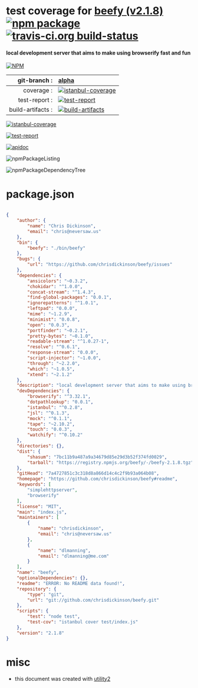 # test coverage for  [beefy (v2.1.8)](https://github.com/chrisdickinson/beefy#readme)  [![npm package](https://img.shields.io/npm/v/npmtest-beefy.svg?style=flat-square)](https://www.npmjs.org/package/npmtest-beefy) [![travis-ci.org build-status](https://api.travis-ci.org/npmtest/node-npmtest-beefy.svg)](https://travis-ci.org/npmtest/node-npmtest-beefy)
#### local development server that aims to make using browserify fast and fun

[![NPM](https://nodei.co/npm/beefy.png?downloads=true)](https://www.npmjs.com/package/beefy)

| git-branch : | [alpha](https://github.com/npmtest/node-npmtest-beefy/tree/alpha)|
|--:|:--|
| coverage : | [![istanbul-coverage](https://npmtest.github.io/node-npmtest-beefy/build/coverage.badge.svg)](https://npmtest.github.io/node-npmtest-beefy/build/coverage.html/index.html)|
| test-report : | [![test-report](https://npmtest.github.io/node-npmtest-beefy/build/test-report.badge.svg)](https://npmtest.github.io/node-npmtest-beefy/build/test-report.html)|
| build-artifacts : | [![build-artifacts](https://npmtest.github.io/node-npmtest-beefy/glyphicons_144_folder_open.png)](https://github.com/npmtest/node-npmtest-beefy/tree/gh-pages/build)|

[![istanbul-coverage](https://npmtest.github.io/node-npmtest-beefy/build/screenCapture.buildCustomOrg.browser.coverage.html.png)](https://npmtest.github.io/node-npmtest-beefy/build/coverage.html/index.html)

[![test-report](https://npmtest.github.io/node-npmtest-beefy/build/screenCapture.buildCustomOrg.browser.%252Fhome%252Ftravis%252Fbuild%252Fnpmtest%252Fnode-npmtest-beefy%252Ftmp%252Fbuild%252Ftest-report.html.png)](https://npmtest.github.io/node-npmtest-beefy/build/test-report.html)

[![apidoc](https://npmdoc.github.io/node-npmdoc-beefy/build/screenCapture.buildApidoc.browser.%252Fhome%252Ftravis%252Fbuild%252Fnpmdoc%252Fnode-npmdoc-beefy%252Ftmp%252Fbuild%252Fapidoc.html.png)](https://npmdoc.github.io/node-npmdoc-beefy/build/apidoc.html)

![npmPackageListing](https://npmtest.github.io/node-npmtest-beefy/build/screenCapture.npmPackageListing.svg)

![npmPackageDependencyTree](https://npmtest.github.io/node-npmtest-beefy/build/screenCapture.npmPackageDependencyTree.svg)



# package.json

```json

{
    "author": {
        "name": "Chris Dickinson",
        "email": "chris@neversaw.us"
    },
    "bin": {
        "beefy": "./bin/beefy"
    },
    "bugs": {
        "url": "https://github.com/chrisdickinson/beefy/issues"
    },
    "dependencies": {
        "ansicolors": "~0.3.2",
        "chokidar": "^1.0.0",
        "concat-stream": "^1.4.3",
        "find-global-packages": "0.0.1",
        "ignorepatterns": "^1.0.1",
        "leftpad": "0.0.0",
        "mime": "~1.2.9",
        "minimist": "0.0.8",
        "open": "0.0.3",
        "portfinder": "~0.2.1",
        "pretty-bytes": "~0.1.0",
        "readable-stream": "^1.0.27-1",
        "resolve": "^0.6.1",
        "response-stream": "0.0.0",
        "script-injector": "~1.0.0",
        "through": "~2.2.0",
        "which": "~1.0.5",
        "xtend": "~2.1.2"
    },
    "description": "local development server that aims to make using browserify fast and fun",
    "devDependencies": {
        "browserify": "^3.32.1",
        "dotpathlookup": "0.0.1",
        "istanbul": "^0.2.8",
        "jsl": "^0.1.3",
        "mock": "^0.1.1",
        "tape": "~2.10.2",
        "touch": "0.0.3",
        "watchify": "^0.10.2"
    },
    "directories": {},
    "dist": {
        "shasum": "7bc11b9a487a9a34679d85e29d3b52f374fd0029",
        "tarball": "https://registry.npmjs.org/beefy/-/beefy-2.1.8.tgz"
    },
    "gitHead": "7a4727851c3c318d8a866d14c4c2f9b93a064b08",
    "homepage": "https://github.com/chrisdickinson/beefy#readme",
    "keywords": [
        "simplehttpserver",
        "browserify"
    ],
    "license": "MIT",
    "main": "index.js",
    "maintainers": [
        {
            "name": "chrisdickinson",
            "email": "chris@neversaw.us"
        },
        {
            "name": "dlmanning",
            "email": "dlmanning@me.com"
        }
    ],
    "name": "beefy",
    "optionalDependencies": {},
    "readme": "ERROR: No README data found!",
    "repository": {
        "type": "git",
        "url": "git://github.com/chrisdickinson/beefy.git"
    },
    "scripts": {
        "test": "node test",
        "test-cov": "istanbul cover test/index.js"
    },
    "version": "2.1.8"
}
```



# misc
- this document was created with [utility2](https://github.com/kaizhu256/node-utility2)
